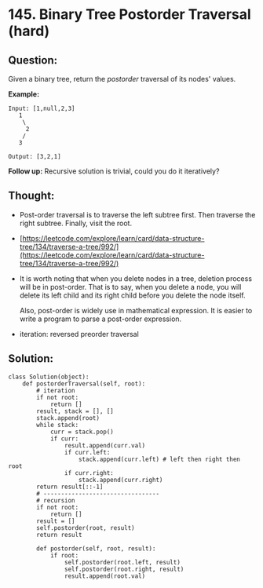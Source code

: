 # 145. Binary Tree Postorder Traversal \(hard\)

## Question:

Given a binary tree, return the _postorder_ traversal of its nodes' values.

**Example:**

```text
Input: [1,null,2,3]
   1
    \
     2
    /
   3

Output: [3,2,1]
```

**Follow up:** Recursive solution is trivial, could you do it iteratively?

## Thought:

* Post-order traversal is to traverse the left subtree first. Then traverse the right subtree. Finally, visit the root.
* [https://leetcode.com/explore/learn/card/data-structure-tree/134/traverse-a-tree/992/](https://leetcode.com/explore/learn/card/data-structure-tree/134/traverse-a-tree/992/)
* It is worth noting that when you delete nodes in a tree, deletion process will be in post-order. That is to say, when you delete a node, you will delete its left child and its right child before you delete the node itself.

  Also, post-order is widely use in mathematical expression. It is easier to write a program to parse a post-order expression. 

* iteration: reversed preorder traversal

## Solution:

```text
class Solution(object):
    def postorderTraversal(self, root):
        # iteration
        if not root:
            return []
        result, stack = [], []
        stack.append(root)
        while stack:
            curr = stack.pop()
            if curr:
                result.append(curr.val) 
                if curr.left:
                    stack.append(curr.left) # left then right then root
                if curr.right:
                    stack.append(curr.right)
        return result[::-1]
        # ---------------------------------
        # recursion
        if not root:
            return []
        result = []
        self.postorder(root, result)
        return result
        
        def postorder(self, root, result):
            if root:
                self.postorder(root.left, result)
                self.postorder(root.right, result)
                result.append(root.val)
```


